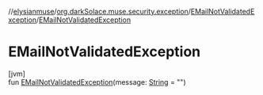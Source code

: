 //[elysianmuse](../../../index.md)/[org.darkSolace.muse.security.exception](../index.md)/[EMailNotValidatedException](index.md)/[EMailNotValidatedException](-e-mail-not-validated-exception.md)

# EMailNotValidatedException

[jvm]\
fun [EMailNotValidatedException](-e-mail-not-validated-exception.md)(message: [String](https://kotlinlang.org/api/latest/jvm/stdlib/kotlin/-string/index.html) = &quot;&quot;)
